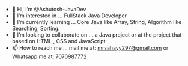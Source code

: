 - 👋 Hi, I’m @Ashutosh-JavaDev
- 👀 I’m interested in ... FullStack Java Developer
- 🌱 I’m currently learning ... Core Java like Array, String, Algorithm like Searching, Sorting.
- 💞️ I’m looking to collaborate on ... a Java project or at the project that based on HTML , CSS and JavaScript
- 📫 How to reach me ... mail me at: mrsahayy297@gmail.com or Whatsapp me at: 7070987772

<!---
Ashutosh-JavaDev/Ashutosh-JavaDev is a ✨ special ✨ repository because its `README.md` (this file) appears on your GitHub profile.
You can click the Preview link to take a look at your changes.
--->
